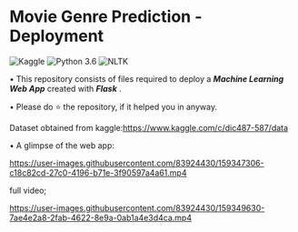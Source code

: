 # Movie Genre Prediction - Deployment
![Kaggle](https://img.shields.io/badge/Dataset-Kaggle-blue.svg) ![Python 3.6](https://img.shields.io/badge/Python-3.6-brightgreen.svg) ![NLTK](https://img.shields.io/badge/Library-NLTK-orange.svg)

• This repository consists of files required to deploy a ___Machine Learning Web App___ created with ___Flask___ .

• Please do ⭐ the repository, if it helped you in anyway.

Dataset obtained from kaggle:https://www.kaggle.com/c/dic487-587/data

• A glimpse of the web app:







https://user-images.githubusercontent.com/83924430/159347306-c18c82cd-27c0-4196-b71e-3f90597a4a61.mp4


full video;



https://user-images.githubusercontent.com/83924430/159349630-7ae4e2a8-2fab-4622-8e9a-0ab1a4e3d4ca.mp4

